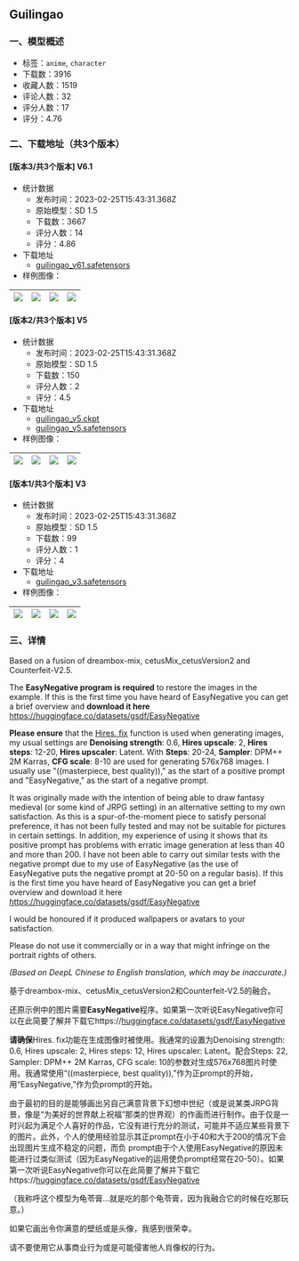 ## Guilingao
### 一、模型概述

- 标签：`anime`, `character`
- 下载数：3916
- 收藏人数：1519
- 评论人数：32
- 评分人数：17
- 评分：4.76

### 二、下载地址（共3个版本）

#### [版本3/共3个版本] V6.1

- 统计数据
  - 发布时间：2023-02-25T15:43:31.368Z
  - 原始模型：SD 1.5
  - 下载数：3667
  - 评分人数：14
  - 评分：4.86
- 下载地址
  - [guilingao_v61.safetensors](https://civitai.com/api/download/models/13587)
- 样例图像：

| <img src="https://image.civitai.com/xG1nkqKTMzGDvpLrqFT7WA/34fbbc34-a696-4980-4e3a-54eff5b1d800/width=450/131702.jpeg" /> | <img src="https://image.civitai.com/xG1nkqKTMzGDvpLrqFT7WA/64d7201e-afeb-454c-55bb-b6dcedf82100/width=450/131420.jpeg" /> | <img src="https://image.civitai.com/xG1nkqKTMzGDvpLrqFT7WA/468bf015-a7c3-4fce-6cb8-17ad0b14d200/width=450/131419.jpeg" /> | <img src="https://image.civitai.com/xG1nkqKTMzGDvpLrqFT7WA/8afe3fa2-6947-4774-9be4-e5eb92fb2300/width=450/131418.jpeg" /> |
| ---- | ---- | ---- | ---- |

#### [版本2/共3个版本] V5

- 统计数据
  - 发布时间：2023-02-25T15:43:31.368Z
  - 原始模型：SD 1.5
  - 下载数：150
  - 评分人数：2
  - 评分：4.5
- 下载地址
  - [guilingao_v5.ckpt](https://civitai.com/api/download/models/13547?type=Model&format=PickleTensor&size=full&fp=fp16)
  - [guilingao_v5.safetensors](https://civitai.com/api/download/models/13547)
- 样例图像：

| <img src="https://image.civitai.com/xG1nkqKTMzGDvpLrqFT7WA/6bf79309-c2d6-4c65-dce8-afc69c991900/width=450/131321.jpeg" /> | <img src="https://image.civitai.com/xG1nkqKTMzGDvpLrqFT7WA/1cd7c7ac-43b8-43b8-29b1-13da9e685500/width=450/131320.jpeg" /> | <img src="https://image.civitai.com/xG1nkqKTMzGDvpLrqFT7WA/1af9b73a-3815-42c6-5e71-535ff4edc700/width=450/131069.jpeg" /> | <img src="https://image.civitai.com/xG1nkqKTMzGDvpLrqFT7WA/de59c47d-252c-4663-f920-0ae395035000/width=450/131319.jpeg" /> |
| ---- | ---- | ---- | ---- |

#### [版本1/共3个版本] V3

- 统计数据
  - 发布时间：2023-02-25T15:43:31.368Z
  - 原始模型：SD 1.5
  - 下载数：99
  - 评分人数：1
  - 评分：4
- 下载地址
  - [guilingao_v3.safetensors](https://civitai.com/api/download/models/13525)
- 样例图像：

| <img src="https://image.civitai.com/xG1nkqKTMzGDvpLrqFT7WA/c6a091af-7f3f-4a56-38de-32140d7c1e00/width=450/130904.jpeg" /> | <img src="https://image.civitai.com/xG1nkqKTMzGDvpLrqFT7WA/7b7fa3dc-a488-4b00-758e-69d0b9665300/width=450/130903.jpeg" /> | <img src="https://image.civitai.com/xG1nkqKTMzGDvpLrqFT7WA/10e73e5f-d223-4f73-7611-f5fec7536600/width=450/130902.jpeg" /> | <img src="https://image.civitai.com/xG1nkqKTMzGDvpLrqFT7WA/e44bc88b-7a60-4235-f1dc-1b3de98a4200/width=450/130901.jpeg" /> |
| ---- | ---- | ---- | ---- |


### 三、详情
<p>Based on a fusion of dreambox-mix, cetusMix_cetusVersion2 and Counterfeit-V2.5.</p><p>The <strong>EasyNegative program is required</strong> to restore the images in the example. If this is the first time you have heard of EasyNegative you can get a brief overview and <strong>download it here</strong> <a target="_blank" rel="ugc" href="https://huggingface.co/datasets/gsdf/EasyNegative">https://huggingface.co/datasets/gsdf/EasyNegative</a></p><p><strong>Please ensure</strong> that the <u>Hires. fix</u> function is used when generating images, my usual settings are <strong>Denoising strength</strong>: 0.6, <strong>Hires upscale</strong>: 2, <strong>Hires steps</strong>: 12-20, <strong>Hires upscaler</strong>: Latent. With <strong>Steps</strong>: 20-24, <strong>Sampler</strong>: DPM++ 2M Karras, <strong>CFG scale</strong>: 8-10 are used for generating 576x768 images. I usually use "((masterpiece, best quality))," as the start of a positive prompt and "EasyNegative," as the start of a negative prompt.</p><p>It was originally made with the intention of being able to draw fantasy medieval (or some kind of JRPG setting) in an alternative setting to my own satisfaction. As this is a spur-of-the-moment piece to satisfy personal preference, it has not been fully tested and may not be suitable for pictures in certain settings. In addition, my experience of using it shows that its positive prompt has problems with erratic image generation at less than 40 and more than 200. I have not been able to carry out similar tests with the negative prompt due to my use of EasyNegative (as the use of EasyNegative puts the negative prompt at 20-50 on a regular basis). If this is the first time you have heard of EasyNegative you can get a brief overview and download it here <a target="_blank" rel="ugc" href="https://huggingface.co/datasets/gsdf/EasyNegative">https://huggingface.co/datasets/gsdf/EasyNegative</a></p><p>I would be honoured if it produced wallpapers or avatars to your satisfaction.</p><p>Please do not use it commercially or in a way that might infringe on the portrait rights of others.</p><p><em>(Based on DeepL Chinese to English translation, which may be inaccurate.)</em></p><p></p><p>基于dreambox-mix、cetusMix_cetusVersion2和Counterfeit-V2.5的融合。</p><p>还原示例中的图片需要<strong>EasyNegative</strong>程序。如果第一次听说EasyNegative你可以在此简要了解并下载它https://<a target="_blank" rel="ugc" href="http://huggingface.co/datasets/gsdf/EasyNegative">huggingface.co/datasets/gsdf/EasyNegative</a></p><p><strong>请确保</strong>Hires. fix功能在生成图像时被使用。我通常的设置为Denoising strength: 0.6, Hires upscale: 2, Hires steps: 12, Hires upscaler: Latent。配合Steps: 22, Sampler: DPM++ 2M Karras, CFG scale: 10的参数对生成576x768图片时使用。我通常使用“((masterpiece, best quality)),”作为正prompt的开始，用“EasyNegative,”作为负prompt的开始。</p><p>由于最初的目的是能够画出另自己满意背景下幻想中世纪（或是说某类JRPG背景，像是“为美好的世界献上祝福”那类的世界观）的作画而进行制作。由于仅是一时兴起为满足个人喜好的作品，它没有进行充分的测试，可能并不适应某些背景下的图片。此外，个人的使用经验显示其正prompt在小于40和大于200的情况下会出现图片生成不稳定的问题，而负 prompt由于个人使用EasyNegative的原因未能进行过类似测试（因为EasyNegative的运用使负prompt经常在20-50）。如果第一次听说EasyNegative你可以在此简要了解并下载它https://<a target="_blank" rel="ugc" href="http://huggingface.co/datasets/gsdf/EasyNegative">huggingface.co/datasets/gsdf/EasyNegative</a></p><p>（我称呼这个模型为龟苓膏...就是吃的那个龟苓膏，因为我融合它的时候在吃那玩意。）</p><p>如果它画出令你满意的壁纸或是头像，我感到很荣幸。</p><p>请不要使用它从事商业行为或是可能侵害他人肖像权的行为。</p><p></p>